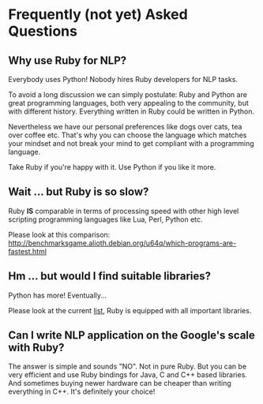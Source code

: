 # Frequently (not yet) Asked Questions

## Why use Ruby for NLP?

Everybody uses Python! Nobody hires Ruby developers for NLP tasks.

To avoid a long discussion we can simply postulate: Ruby and Python are great
programming languages, both very appealing to the community, but with different
history. Everything written in Ruby could be written in Python.

Nevertheless we have our personal preferences like dogs over cats,
tea over coffee etc. That's why you can choose the language which matches
your mindset and not break your mind to get compliant with a programming language.

Take Ruby if you're happy with it. Use Python if you like it more.

## Wait ... but Ruby is so slow?

Ruby **IS** comparable in terms of processing speed with other high level
scripting programming languages like Lua, Perl, Python etc.

Please look at this comparison:
http://benchmarksgame.alioth.debian.org/u64q/which-programs-are-fastest.html

## Hm ... but would I find suitable libraries?

Python has more! Eventually...

Please look at the current [list](https://github.com/arbox/nlp-with-ruby),
Ruby is equipped with all important libraries.

## Can I write NLP application on the Google's scale with Ruby?

The answer is simple and sounds "NO". Not in pure Ruby. But you can be very
efficient and use Ruby bindings for Java, C and C++ based libraries.
And sometimes buying newer hardware can be cheaper than writing everything in
C++. It's definitely your choice!
